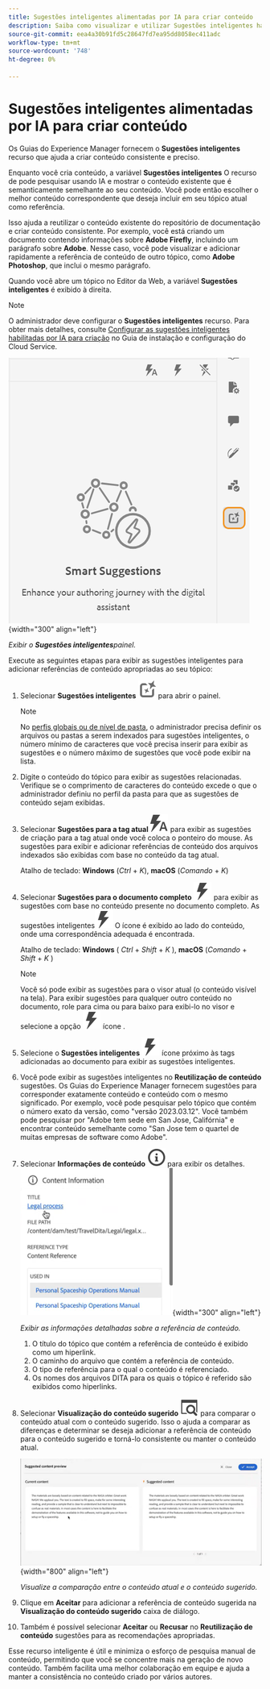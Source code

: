 ```yaml
---
title: Sugestões inteligentes alimentadas por IA para criar conteúdo
description: Saiba como visualizar e utilizar Sugestões inteligentes habilitadas por IA no Editor da Web.
source-git-commit: eea4a30b91fd5c28647fd7ea95dd8058ec411adc
workflow-type: tm+mt
source-wordcount: '748'
ht-degree: 0%

---
```




# Sugestões inteligentes alimentadas por IA para criar conteúdo

Os Guias do Experience Manager fornecem o **Sugestões inteligentes** recurso que ajuda a criar conteúdo consistente e preciso.

Enquanto você cria conteúdo, a variável **Sugestões inteligentes** O recurso de pode pesquisar usando IA e mostrar o conteúdo existente que é semanticamente semelhante ao seu conteúdo. Você pode então escolher o melhor conteúdo correspondente que deseja incluir em seu tópico atual como referência.

Isso ajuda a reutilizar o conteúdo existente do repositório de documentação e criar conteúdo consistente. Por exemplo, você está criando um documento contendo informações sobre **Adobe Firefly**, incluindo um parágrafo sobre **Adobe**. Nesse caso, você pode visualizar e adicionar rapidamente a referência de conteúdo de outro tópico, como **Adobe Photoshop**, que inclui o mesmo parágrafo.





Quando você abre um tópico no Editor da Web, a variável **Sugestões inteligentes** é exibido à direita.

>[!NOTE]
>
> O administrador deve configurar o **Sugestões inteligentes** recurso. Para obter mais detalhes, consulte [Configurar as sugestões inteligentes habilitadas por IA para criação](../cs-install-guide/conf-smart-suggestions.md) no Guia de instalação e configuração do Cloud Service.

![Painel de sugestões inteligentes](images/smart-suggestions-panel.png){width="300" align="left"}

*Exibir o **Sugestões inteligentes**painel.*

Execute as seguintes etapas para exibir as sugestões inteligentes para adicionar referências de conteúdo apropriadas ao seu tópico:

1. Selecionar **Sugestões inteligentes** ![ícone de sugestões inteligentes](images/smart-suggestions-icon.svg) para abrir o painel.



   >[!NOTE]
   >
   > No [perfis globais ou de nível de pasta](../cs-install-guide/conf-folder-level.md#conf-ai-smart-suggestions), o administrador precisa definir os arquivos ou pastas a serem indexados para sugestões inteligentes, o número mínimo de caracteres que você precisa inserir para exibir as sugestões e o número máximo de sugestões que você pode exibir na lista.

1. Digite o conteúdo do tópico para exibir as sugestões relacionadas. Verifique se o comprimento de caracteres do conteúdo excede o que o administrador definiu no perfil da pasta para que as sugestões de conteúdo sejam exibidas.

1. Selecionar **Sugestões para a tag atual** ![ícone de tag atual de sugestões inteligentes](images/smart-suggestions-current-tag-icon.svg) para exibir as sugestões de criação para a tag atual onde você coloca o ponteiro do mouse.  As sugestões para exibir e adicionar referências de conteúdo dos arquivos indexados são exibidas com base no conteúdo da tag atual.

   Atalho de teclado: **Windows** (*Ctrl* + *K*),  **macOS** (*Comando* + *K*)
1. Selecionar **Sugestões para o documento completo**  ![ícone de documento de conclusão das sugestões inteligentes](images/smart-suggestions-complete-document-icon.svg) para exibir as sugestões com base no conteúdo presente no documento completo.  As sugestões inteligentes![ícone de sugestões inteligentes](images/smart-suggestions-complete-document-icon.svg) O ícone é exibido ao lado do conteúdo, onde uma correspondência adequada é encontrada.

   Atalho de teclado: **Windows** ( *Ctrl* + *Shift* +  *K* ),  **macOS** (*Comando* + *Shift* + *K* )

   >[!NOTE]
   >
   > Você só pode exibir as sugestões para o visor atual (o conteúdo visível na tela). Para exibir sugestões para qualquer outro conteúdo no documento, role para cima ou para baixo para exibi-lo no visor e selecione a opção ![ícone de sugestões inteligentes](images/smart-suggestions-complete-document-icon.svg) ícone .

1. Selecione o **Sugestões inteligentes** ![ícone de sugestões inteligentes](images/smart-suggestions-complete-document-icon.svg) ícone próximo às tags adicionadas ao documento para exibir as sugestões inteligentes.
1. Você pode exibir as sugestões inteligentes no **Reutilização de conteúdo** sugestões.  Os Guias do Experience Manager fornecem sugestões para corresponder exatamente conteúdo e conteúdo com o mesmo significado. Por exemplo, você pode pesquisar pelo tópico que contém o número exato da versão, como &quot;versão 2023.03.12&quot;. Você também pode pesquisar por &quot;Adobe tem sede em San Jose, Califórnia&quot; e encontrar conteúdo semelhante como &quot;San Jose tem o quartel de muitas empresas de software como Adobe&quot;.
1. Selecionar **Informações de conteúdo** ![Informações de conteúdo](images/smart-suggestions-content-info-icon.svg) para exibir os detalhes.
   ![Painel de informações de conteúdo](images/smart-suggestions-content-information.png){width="300" align="left"}

   *Exibir as informações detalhadas sobre a referência de conteúdo.*

   1. O título do tópico que contém a referência de conteúdo é exibido como um hiperlink.
   1. O caminho do arquivo que contém a referência de conteúdo.
   1. O tipo de referência para o qual o conteúdo é referenciado.
   1. Os nomes dos arquivos DITA para os quais o tópico é referido são exibidos como hiperlinks.
1. Selecionar **Visualização do conteúdo sugerido** ![ícone de visualização de sugestões inteligentes](images/smart-suggestions-preview-icon.svg) para comparar o conteúdo atual com o conteúdo sugerido. Isso o ajuda a comparar as diferenças e determinar se deseja adicionar a referência de conteúdo para o conteúdo sugerido e torná-lo consistente ou manter o conteúdo atual.

   ![Visualização do conteúdo sugerido](images/smart-suggestions-suggested-content-preview.png){width="800" align="left"}

   *Visualize a comparação entre o conteúdo atual e o conteúdo sugerido.*

1. Clique em **Aceitar** para adicionar a referência de conteúdo sugerida na **Visualização do conteúdo sugerido** caixa de diálogo.
1. Também é possível selecionar **Aceitar** ou **Recusar** no **Reutilização de conteúdo** sugestões para as recomendações apropriadas.



Esse recurso inteligente é útil e minimiza o esforço de pesquisa manual de conteúdo, permitindo que você se concentre mais na geração de novo conteúdo. Também facilita uma melhor colaboração em equipe e ajuda a manter a consistência no conteúdo criado por vários autores.

